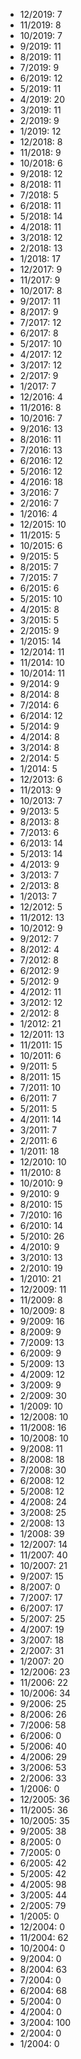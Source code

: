 *  12/2019: 7
*  11/2019: 8
*  10/2019: 7
*  9/2019: 11
*  8/2019: 11
*  7/2019: 9
*  6/2019: 12
*  5/2019: 11
*  4/2019: 20
*  3/2019: 11
*  2/2019: 9
*  1/2019: 12
*  12/2018: 8
*  11/2018: 9
*  10/2018: 6
*  9/2018: 12
*  8/2018: 11
*  7/2018: 5
*  6/2018: 11
*  5/2018: 14
*  4/2018: 11
*  3/2018: 12
*  2/2018: 13
*  1/2018: 17
*  12/2017: 9
*  11/2017: 9
*  10/2017: 8
*  9/2017: 11
*  8/2017: 9
*  7/2017: 12
*  6/2017: 8
*  5/2017: 10
*  4/2017: 12
*  3/2017: 12
*  2/2017: 9
*  1/2017: 7
*  12/2016: 4
*  11/2016: 8
*  10/2016: 7
*  9/2016: 13
*  8/2016: 11
*  7/2016: 13
*  6/2016: 12
*  5/2016: 12
*  4/2016: 18
*  3/2016: 7
*  2/2016: 7
*  1/2016: 4
*  12/2015: 10
*  11/2015: 5
*  10/2015: 6
*  9/2015: 5
*  8/2015: 7
*  7/2015: 7
*  6/2015: 6
*  5/2015: 10
*  4/2015: 8
*  3/2015: 5
*  2/2015: 9
*  1/2015: 14
*  12/2014: 11
*  11/2014: 10
*  10/2014: 11
*  9/2014: 9
*  8/2014: 8
*  7/2014: 6
*  6/2014: 12
*  5/2014: 9
*  4/2014: 8
*  3/2014: 8
*  2/2014: 5
*  1/2014: 5
*  12/2013: 6
*  11/2013: 9
*  10/2013: 7
*  9/2013: 5
*  8/2013: 8
*  7/2013: 6
*  6/2013: 14
*  5/2013: 14
*  4/2013: 9
*  3/2013: 7
*  2/2013: 8
*  1/2013: 7
*  12/2012: 5
*  11/2012: 13
*  10/2012: 9
*  9/2012: 7
*  8/2012: 4
*  7/2012: 8
*  6/2012: 9
*  5/2012: 9
*  4/2012: 11
*  3/2012: 12
*  2/2012: 8
*  1/2012: 21
*  12/2011: 13
*  11/2011: 15
*  10/2011: 6
*  9/2011: 5
*  8/2011: 15
*  7/2011: 10
*  6/2011: 7
*  5/2011: 5
*  4/2011: 14
*  3/2011: 7
*  2/2011: 6
*  1/2011: 18
*  12/2010: 10
*  11/2010: 8
*  10/2010: 9
*  9/2010: 9
*  8/2010: 15
*  7/2010: 16
*  6/2010: 14
*  5/2010: 26
*  4/2010: 9
*  3/2010: 13
*  2/2010: 19
*  1/2010: 21
*  12/2009: 11
*  11/2009: 8
*  10/2009: 8
*  9/2009: 16
*  8/2009: 9
*  7/2009: 13
*  6/2009: 9
*  5/2009: 13
*  4/2009: 12
*  3/2009: 9
*  2/2009: 30
*  1/2009: 10
*  12/2008: 10
*  11/2008: 16
*  10/2008: 10
*  9/2008: 11
*  8/2008: 18
*  7/2008: 30
*  6/2008: 12
*  5/2008: 12
*  4/2008: 24
*  3/2008: 25
*  2/2008: 13
*  1/2008: 39
*  12/2007: 14
*  11/2007: 40
*  10/2007: 21
*  9/2007: 15
*  8/2007: 0
*  7/2007: 17
*  6/2007: 17
*  5/2007: 25
*  4/2007: 19
*  3/2007: 18
*  2/2007: 31
*  1/2007: 20
*  12/2006: 23
*  11/2006: 22
*  10/2006: 34
*  9/2006: 25
*  8/2006: 26
*  7/2006: 58
*  6/2006: 0
*  5/2006: 40
*  4/2006: 29
*  3/2006: 53
*  2/2006: 33
*  1/2006: 0
*  12/2005: 36
*  11/2005: 36
*  10/2005: 35
*  9/2005: 38
*  8/2005: 0
*  7/2005: 0
*  6/2005: 42
*  5/2005: 42
*  4/2005: 98
*  3/2005: 44
*  2/2005: 79
*  1/2005: 0
*  12/2004: 0
*  11/2004: 62
*  10/2004: 0
*  9/2004: 0
*  8/2004: 63
*  7/2004: 0
*  6/2004: 68
*  5/2004: 0
*  4/2004: 0
*  3/2004: 100
*  2/2004: 0
*  1/2004: 0
